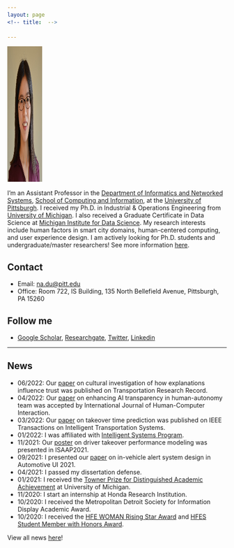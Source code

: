 ```yaml
---
layout: page
<!-- title:  -->

---
```

<!-- <p>&nbsp;</p> -->


<img src="images/Profile/Na_Du_resize.JPEG" class="avatar" alt="Avatar" width="80" height="310">

<!-- <img align="left" width="300" height="300" src="https://ioe.engin.umich.edu/wp-content/uploads/sites/4/2017/09/NaDu_600x600_2020.jpeg"> -->



I’m an Assistant Professor in the [Department of Informatics and Networked Systems](https://www.dins.pitt.edu/), [School of Computing and Information](https://www.sci.pitt.edu/), at the [University of Pittsburgh](https://www.pitt.edu/). I received my Ph.D. in  Industrial & Operations Engineering from [University of Michigan](https://ioe.engin.umich.edu/). I also received a Graduate Certificate in Data Science at [Michigan Institute for Data Science](https://midas.umich.edu/). My research interests include human factors in smart city domains, human-centered computing, and user experience design. I am actively looking for Ph.D. students and undergraduate/master researchers! See more information [here](./prospective_students).

<!-- Prior to Ph.D., I received my Bachelor’s degree in Psychology from Zhejiang University.  -->



## Contact
- Email: na.du@pitt.edu
- Office: Room 722, IS Building, 135 North Bellefield Avenue, Pittsburgh, PA 15260



## Follow me

- [Google Scholar](https://scholar.google.com/citations?hl=en&user=MaiIv1cAAAAJ&view_op=list_works), [Researchgate](https://www.researchgate.net/profile/Na-Du-7), [Twitter](https://twitter.com/Na_Du__), [Linkedin](https://www.linkedin.com/in/na-du-881781aa/)

---

## News
- 06/2022: Our [paper](https://journals.sagepub.com/doi/abs/10.1177/03611981221100528) on cultural investigation of how explanations influence trust was published on Transportation Research Record. 
- 04/2022: Our [paper](https://www.tandfonline.com/doi/abs/10.1080/10447318.2022.2097602) on enhancing AI transparency in human-autonomy team was accepted by International Journal of Human-Computer Interaction. 
- 03/2022: Our [paper](https://ieeexplore.ieee.org/document/9733956) on takeover time prediction was published on IEEE Transactions on Intelligent Transportation Systems. 
- 01/2022: I was affiliated with [Intelligent Systems Program](https://www.isp.pitt.edu/about).
- 11/2021: Our [poster](https://www.isaap2021.com/posters) on driver takeover performance modeling was presented in ISAAP2021.
- 09/2021: I presented our [paper](https://doi.org/10.1145/3409118.3475155) on in-vehicle alert system design in Automotive UI 2021.
- 04/2021: I passed my dissertation defense.
- 01/2021: I received the [Towner Prize for Distinguished Academic Achievement](https://studentaffairs.engin.umich.edu/graduate-student-achievements/) at University of Michigan. 
- 11/2020: I start an internship at Honda Research Institution.
- 10/2020: I received the Metropolitan Detroit Society for Information Display Academic Award.
- 10/2020: I received the [HFE WOMAN Rising Star Award](https://www.hfewoman.com/awards) and [HFES Student Member with Honors Award](https://www.hfes.org/Membership/Awards/Student-and-Student-Chapter-Awards). 

View all news [here](./all_news)!

<!-- ---
## Latest publications
View all publications [\[here\]](./pub)! -->

